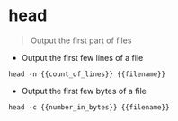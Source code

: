 # head

> Output the first part of files

- Output the first few lines of a file

`head -n {{count_of_lines}} {{filename}}`

- Output the first few bytes of a file

`head -c {{number_in_bytes}} {{filename}}`
